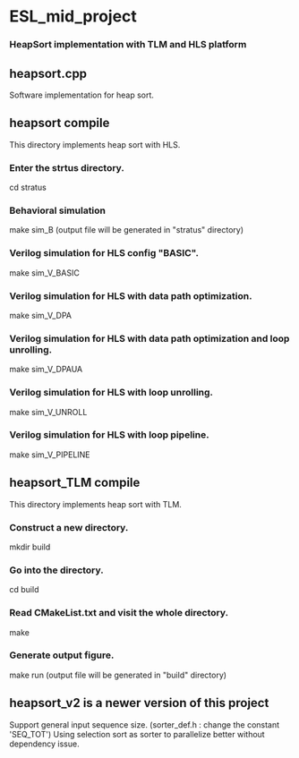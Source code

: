 # ESL_mid_project
### HeapSort implementation with TLM and HLS platform

## heapsort.cpp
  Software implementation for heap sort.

## heapsort compile
  This directory implements heap sort with HLS.
  
### Enter the strtus directory.
  cd stratus

### Behavioral simulation
  make sim_B
  (output file will be generated in "stratus" directory)

### Verilog simulation for HLS config "BASIC".
  make sim_V_BASIC

### Verilog simulation for HLS with data path optimization.
  make sim_V_DPA
  
### Verilog simulation for HLS with data path optimization and loop unrolling.
  make sim_V_DPAUA
  
### Verilog simulation for HLS with loop unrolling.
  make sim_V_UNROLL
  
### Verilog simulation for HLS with loop pipeline.
  make sim_V_PIPELINE  


## heapsort_TLM compile
  This directory implements heap sort with TLM.
  
### Construct a new directory.
  mkdir build

### Go into the directory. 
  cd build

### Read CMakeList.txt and visit the whole directory.
  make

### Generate output figure.
  make run
  (output file will be generated in "build" directory)
  
## heapsort_v2 is a newer version of this project
  Support general input sequence size. (sorter_def.h : change the constant 'SEQ_TOT')
  Using selection sort as sorter to parallelize better without dependency issue.
